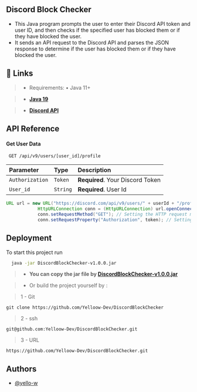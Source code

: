 
## Discord Block Checker


* This Java program prompts the user to enter their Discord API token and user ID, and then checks if the specified user has blocked them or if they have blocked the user.
* It sends an API request to the Discord API and parses the JSON response to determine if the user has blocked them or if they have blocked the user.

## 🔗 Links
> * Requirements: • Java 11+ 

> - **[Java 19](https://corretto.aws/downloads/latest/amazon-corretto-19-x64-windows-jdk.msi)**

> - **[Discord API](https://discord.com/developers/docs/intro)**

## API Reference

#### Get User Data

```https
 GET /api/v9/users/[user_id]/profile
```

| Parameter | Type     | Description                |
| :-------- | :------- | :------------------------- |
| `Authorization` | `Token` | **Required**. Your Discord Token |
| `User_id` | `String` | **Required**. User Id |

```java
URL url = new URL("https://discord.com/api/v9/users/" + userId + "/profile"); // Creating a new URL object with the Discord API endpoint for the specified user's profile
            HttpURLConnection conn = (HttpURLConnection) url.openConnection(); // Opening an HTTP connection to the API endpoint
            conn.setRequestMethod("GET"); // Setting the HTTP request method to GET
            conn.setRequestProperty("Authorization", token); // Setting the Authorization header with the user's API token
```

## Deployment

To start this project run

```bash
  java -jar DiscordBlockChecker-v1.0.0.jar
```

> - **You can copy the jar file by [DiscordBlockChecker-v1.0.0.jar](https://github.com/Yelloow-Dev/DiscordBlockChecker/releases/download/v1.0.0/DiscordBlockChecker-v1.0.0.jar)**

> - Or build the project yourself by : 

> 1 - Git
```
git clone https://github.com/Yelloow-Dev/DiscordBlockChecker 
```

> 2 - ssh
```
git@github.com:Yelloow-Dev/DiscordBlockChecker.git
```
> 3 - URL
```
https://github.com/Yelloow-Dev/DiscordBlockChecker.git
```

## Authors

- [@yello-w](https://www.github.com/yello-w)

